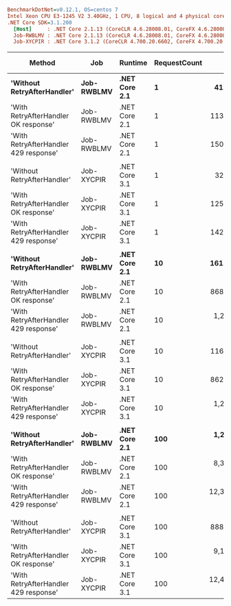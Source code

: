 ``` ini

BenchmarkDotNet=v0.12.1, OS=centos 7
Intel Xeon CPU E3-1245 V2 3.40GHz, 1 CPU, 8 logical and 4 physical cores
.NET Core SDK=3.1.200
  [Host]     : .NET Core 2.1.13 (CoreCLR 4.6.28008.01, CoreFX 4.6.28008.01), X64 RyuJIT
  Job-RWBLMV : .NET Core 2.1.13 (CoreCLR 4.6.28008.01, CoreFX 4.6.28008.01), X64 RyuJIT
  Job-XYCPIR : .NET Core 3.1.2 (CoreCLR 4.700.20.6602, CoreFX 4.700.20.6702), X64 RyuJIT


```
|                                Method |        Job |       Runtime | RequestCount |         Mean |      Error |     StdDev | Ratio | RatioSD |  Gen 0 | Gen 1 | Gen 2 | Allocated |
|-------------------------------------- |----------- |-------------- |------------- |-------------:|-----------:|-----------:|------:|--------:|-------:|------:|------:|----------:|
|           **&#39;Without RetryAfterHandler&#39;** | **Job-RWBLMV** | **.NET Core 2.1** |            **1** |     **41.84 ns** |   **0.068 ns** |   **0.060 ns** |  **1.00** |    **0.00** |      **-** |     **-** |     **-** |         **-** |
|  &#39;With RetryAfterHandler OK response&#39; | Job-RWBLMV | .NET Core 2.1 |            1 |    113.91 ns |   0.228 ns |   0.202 ns |  2.72 |    0.00 | 0.0170 |     - |     - |      72 B |
| &#39;With RetryAfterHandler 429 response&#39; | Job-RWBLMV | .NET Core 2.1 |            1 |    150.25 ns |   0.297 ns |   0.263 ns |  3.59 |    0.01 | 0.0169 |     - |     - |      72 B |
|                                       |            |               |              |              |            |            |       |         |        |       |       |           |
|           &#39;Without RetryAfterHandler&#39; | Job-XYCPIR | .NET Core 3.1 |            1 |     32.90 ns |   0.670 ns |   0.658 ns |  1.00 |    0.00 |      - |     - |     - |         - |
|  &#39;With RetryAfterHandler OK response&#39; | Job-XYCPIR | .NET Core 3.1 |            1 |    125.52 ns |   2.529 ns |   3.461 ns |  3.80 |    0.17 | 0.0172 |     - |     - |      72 B |
| &#39;With RetryAfterHandler 429 response&#39; | Job-XYCPIR | .NET Core 3.1 |            1 |    142.49 ns |   0.677 ns |   0.566 ns |  4.32 |    0.09 | 0.0172 |     - |     - |      72 B |
|                                       |            |               |              |              |            |            |       |         |        |       |       |           |
|           **&#39;Without RetryAfterHandler&#39;** | **Job-RWBLMV** | **.NET Core 2.1** |           **10** |    **161.58 ns** |   **0.301 ns** |   **0.251 ns** |  **1.00** |    **0.00** |      **-** |     **-** |     **-** |         **-** |
|  &#39;With RetryAfterHandler OK response&#39; | Job-RWBLMV | .NET Core 2.1 |           10 |    868.18 ns |   1.407 ns |   1.098 ns |  5.37 |    0.01 | 0.1707 |     - |     - |     720 B |
| &#39;With RetryAfterHandler 429 response&#39; | Job-RWBLMV | .NET Core 2.1 |           10 |  1,260.70 ns |   3.261 ns |   2.891 ns |  7.80 |    0.02 | 0.1698 |     - |     - |     720 B |
|                                       |            |               |              |              |            |            |       |         |        |       |       |           |
|           &#39;Without RetryAfterHandler&#39; | Job-XYCPIR | .NET Core 3.1 |           10 |    116.39 ns |   0.195 ns |   0.173 ns |  1.00 |    0.00 |      - |     - |     - |         - |
|  &#39;With RetryAfterHandler OK response&#39; | Job-XYCPIR | .NET Core 3.1 |           10 |    862.60 ns |   2.806 ns |   2.487 ns |  7.41 |    0.02 | 0.1717 |     - |     - |     720 B |
| &#39;With RetryAfterHandler 429 response&#39; | Job-XYCPIR | .NET Core 3.1 |           10 |  1,272.28 ns |  16.703 ns |  15.624 ns | 10.93 |    0.13 | 0.1717 |     - |     - |     720 B |
|                                       |            |               |              |              |            |            |       |         |        |       |       |           |
|           **&#39;Without RetryAfterHandler&#39;** | **Job-RWBLMV** | **.NET Core 2.1** |          **100** |  **1,254.67 ns** |   **3.092 ns** |   **2.892 ns** |  **1.00** |    **0.00** |      **-** |     **-** |     **-** |         **-** |
|  &#39;With RetryAfterHandler OK response&#39; | Job-RWBLMV | .NET Core 2.1 |          100 |  8,342.30 ns |  11.229 ns |   8.767 ns |  6.65 |    0.02 | 1.7090 |     - |     - |    7200 B |
| &#39;With RetryAfterHandler 429 response&#39; | Job-RWBLMV | .NET Core 2.1 |          100 | 12,327.87 ns |  28.745 ns |  24.004 ns |  9.82 |    0.03 | 1.7090 |     - |     - |    7200 B |
|                                       |            |               |              |              |            |            |       |         |        |       |       |           |
|           &#39;Without RetryAfterHandler&#39; | Job-XYCPIR | .NET Core 3.1 |          100 |    888.38 ns |   3.315 ns |   2.939 ns |  1.00 |    0.00 |      - |     - |     - |         - |
|  &#39;With RetryAfterHandler OK response&#39; | Job-XYCPIR | .NET Core 3.1 |          100 |  9,161.40 ns |  21.468 ns |  19.031 ns | 10.31 |    0.04 | 1.7090 |     - |     - |    7200 B |
| &#39;With RetryAfterHandler 429 response&#39; | Job-XYCPIR | .NET Core 3.1 |          100 | 12,450.14 ns | 119.714 ns | 111.981 ns | 14.01 |    0.12 | 1.7090 |     - |     - |    7200 B |
